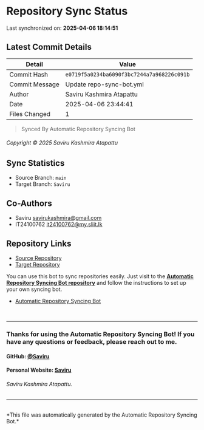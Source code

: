 # Repository Sync Status

Last synchronized on: **2025-04-06 18:14:51**

## Latest Commit Details

| Detail | Value |
| ------ | ----- |
| Commit Hash | `e0719f5a0234ba6090f3bc7244a7a968226c091b` |
| Commit Message | Update repo-sync-bot.yml |
| Author | Saviru Kashmira Atapattu |
| Date | 2025-04-06 23:44:41 |
| Files Changed | 1 |


> Synced By Automatic Repository Syncing Bot


###### Copyright © 2025 Saviru Kashmira Atapattu

## Sync Statistics
- Source Branch: `main`
- Target Branch: `Saviru`

## Co-Authors

- Saviru <savirukashmira@gmail.com>
-  IT24100762 <it24100762@my.sliit.lk>


## Repository Links
- [Source Repository](https://github.com/Saviru/PhotographyWeb-UserMgr)
- [Target Repository](https://github.com/IT24100599/Photographers-Booking-System.git)

<p>You can use this bot to sync repositories easily. Just visit to the <b><a href="https://github.com/Saviru/Automatic_repo-sync-bot">Automatic Repository Syncing Bot repository</a></b> and follow the instructions to set up your own syncing bot.</p>

- [Automatic Repository Syncing Bot](https://github.com/Saviru/Automatic_repo-sync-bot)

<br>
<hr>

### Thanks for using the Automatic Repository Syncing Bot! If you have any questions or feedback, please reach out to me.

#### GitHub: [@Saviru](https://github.com/Saviru)

#### Personal Website: [Saviru](https://saviru.github.io)

###### Saviru Kashmira Atapattu.

<hr>
<br>
*This file was automatically generated by the Automatic Repository Syncing Bot.*

